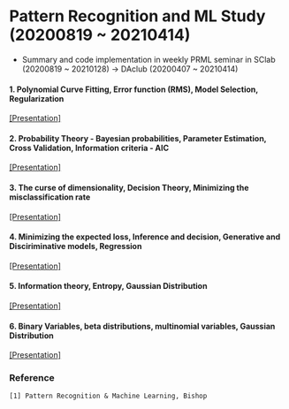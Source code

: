 # Pattern Recognition and ML Study (20200819 ~ 20210414)
- Summary and code implementation in weekly PRML seminar in SClab (20200819 ~ 20210128) -> DAclub (20200407 ~ 20210414)


#### 1. Polynomial Curve Fitting, Error function (RMS), Model Selection, Regularization  
[[Presentation]](https://github.com/OH-Seoyoung/Pattern_Recognition_and_ML_Study/blob/master/presentation/20200819_PRML.pdf)  

#### 2. Probability Theory - Bayesian probabilities, Parameter Estimation, Cross Validation, Information criteria - AIC  
[[Presentation]](https://github.com/OH-Seoyoung/Pattern_Recognition_and_ML_Study/blob/master/presentation/20200901_PRML.pdf)  

#### 3. The curse of dimensionality, Decision Theory, Minimizing the misclassification rate  
[[Presentation]](https://github.com/OH-Seoyoung/Pattern_Recognition_and_ML_Study/blob/master/presentation/20200908_PRML.pdf)   

#### 4. Minimizing the expected loss, Inference and decision, Generative and Disciriminative models, Regression  
[[Presentation]](https://github.com/OH-Seoyoung/Pattern_Recognition_and_ML_Study/blob/master/presentation/20200915_PRML.pdf)  

#### 5. Information theory, Entropy, Gaussian Distribution  
[[Presentation]](https://github.com/OH-Seoyoung/Pattern_Recognition_and_ML_Study/blob/master/presentation/20200922_PRML.pdf) 

#### 6. Binary Variables, beta distributions, multinomial variables, Gaussian Distribution  
[[Presentation]](https://github.com/OH-Seoyoung/Pattern_Recognition_and_ML_Study/blob/master/presentation/20210414_Probability_Distribution1.pdf)  

### Reference
```
[1] Pattern Recognition & Machine Learning, Bishop
```

